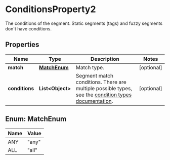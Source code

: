 

# ConditionsProperty2

The conditions of the segment. Static segments (tags) and fuzzy segments don't have conditions.

## Properties

| Name | Type | Description | Notes |
|------------ | ------------- | ------------- | -------------|
|**match** | [**MatchEnum**](#MatchEnum) | Match type. |  [optional] |
|**conditions** | **List&lt;Object&gt;** | Segment match conditions. There are multiple possible types, see the [condition types documentation](https://mailchimp.com/developer/marketing/docs/alternative-schemas/#segment-condition-schemas). |  [optional] |



## Enum: MatchEnum

| Name | Value |
|---- | -----|
| ANY | &quot;any&quot; |
| ALL | &quot;all&quot; |



